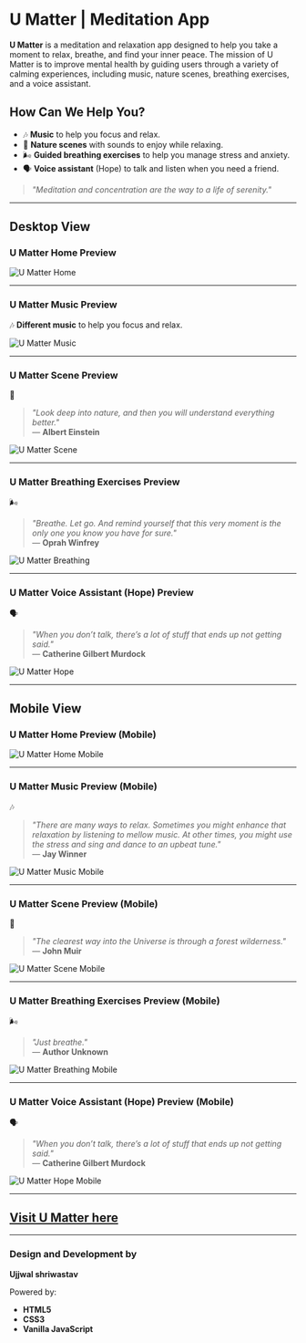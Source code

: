 # U Matter | Meditation App

**U Matter** is a meditation and relaxation app designed to help you take a moment to relax, breathe, and find your inner peace. The mission of U Matter is to improve mental health by guiding users through a variety of calming experiences, including music, nature scenes, breathing exercises, and a voice assistant.

## How Can We Help You?

- 🎶 **Music** to help you focus and relax.
- 🌄 **Nature scenes** with sounds to enjoy while relaxing.
- 🌬️ **Guided breathing exercises** to help you manage stress and anxiety.
- 🗣️ **Voice assistant** (Hope) to talk and listen when you need a friend.

> _"Meditation and concentration are the way to a life of serenity."_

---

## Desktop View

### U Matter Home Preview

![U Matter Home](././MediTationApp/markdownImages/deskHome.png)

---

### U Matter Music Preview

🎶 **Different music** to help you focus and relax.

![U Matter Music](././MediTationApp/markdownImages/deskMusic.png)

---

### U Matter Scene Preview

🌄

> _"Look deep into nature, and then you will understand everything better."_  
> — **Albert Einstein**

![U Matter Scene](././MediTationApp/markdownImages/deskScene.png)

---

### U Matter Breathing Exercises Preview

🌬️

> _"Breathe. Let go. And remind yourself that this very moment is the only one you know you have for sure."_  
> — **Oprah Winfrey**

![U Matter Breathing](./MediTationApp/markdownImages/Screenshot%202024-09-07%20014822.png)

---

### U Matter Voice Assistant (Hope) Preview

🗣️

> _"When you don’t talk, there’s a lot of stuff that ends up not getting said."_  
> — **Catherine Gilbert Murdock**

![U Matter Hope](./MediTationApp/markdownImages/deskAi.png)

---

## Mobile View

### U Matter Home Preview (Mobile)

![U Matter Home Mobile](./MediTationApp/markdownImages/mob.home.png)

---

### U Matter Music Preview (Mobile)

🎶

> _"There are many ways to relax. Sometimes you might enhance that relaxation by listening to mellow music. At other times, you might use the stress and sing and dance to an upbeat tune."_  
> — **Jay Winner**

![U Matter Music Mobile](./MediTationApp/markdownImages/mobMusic.png)

---

### U Matter Scene Preview (Mobile)

🌄

> _"The clearest way into the Universe is through a forest wilderness."_  
> — **John Muir**

![U Matter Scene Mobile](./MediTationApp/markdownImages/mobMusic.png)

---

### U Matter Breathing Exercises Preview (Mobile)

🌬️

> _"Just breathe."_  
> — **Author Unknown**

![U Matter Breathing Mobile](./MediTationApp/markdownImages/mob%20deep%20breathe.png)

---

### U Matter Voice Assistant (Hope) Preview (Mobile)

🗣️

> _"When you don’t talk, there’s a lot of stuff that ends up not getting said."_  
> — **Catherine Gilbert Murdock**

![U Matter Hope Mobile](./MediTationApp/markdownImages/Screen%20Shot%202024-09-07%20at%2001.55.26.png)

---

## [Visit U Matter here](https://ujjwalsri03.github.io/Geekathon-JS/MediTationApp/HomePage/index.html)

---

### Design and Development by

**Ujjwal shriwastav**

Powered by:

- **HTML5**
- **CSS3**
- **Vanilla JavaScript**
